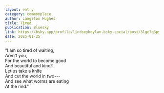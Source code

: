 ```yaml
---
layout: entry
category: commonplace
author: Langston Hughes
title: Tired
publication: Bluesky
link: https://bsky.app/profile/lindseyboylan.bsky.social/post/3lgc7q3pyx225
date: 2025-01-25
---
```


"I am so tired of waiting,
<br>Aren't you,
<br>For the world to become good
<br>And beautiful and kind?
<br>Let us take a knife
<br>And cut the world in two---
<br>And see what worms are eating
<br>At the rind."
